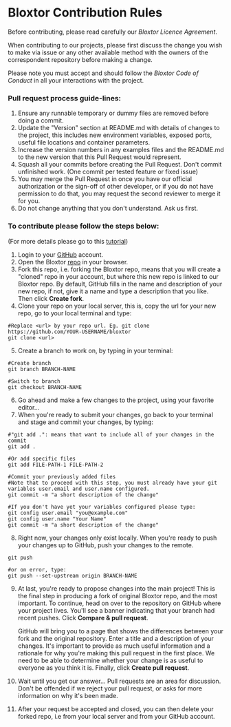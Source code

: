 # Bloxtor Contribution Rules

Before contributing, please read carefully our *Bloxtor Licence Agreement*.

When contributing to our projects, please first discuss the change you wish to make via issue or any other available method with the owners of the correspondent repository before making a change.

Please note you must accept and should follow the *Bloxtor Code of Conduct* in all your interactions with the project.

### Pull request process guide-lines:

1. Ensure any runnable temporary or dummy files are removed before doing a commit.
2. Update the "Version" section at README.md with details of changes to the project, this includes new environment variables, exposed ports, useful file locations and container parameters.
3. Increase the version numbers in any examples files and the README.md to the new version that this Pull Request would represent.
4. Squash all your commits before creating the Pull Request. Don't commit unfinished work. (One commit per tested feature or fixed issue)
5. You may merge the Pull Request in once you have our official authorization or the sign-off of other developer, or if you do not have permission to do that, you may request the second reviewer to merge it for you.
6. Do not change anything that you don't understand. Ask us first.

### To contribute please follow the steps below:
(For more details please go to this [tutorial](https://docs.github.com/en/get-started/exploring-projects-on-github/contributing-to-a-project))

1. Login to your [GitHub](https://github.com/login) account.
2. Open the Bloxtor [repo](https://github.com/a19836/bloxtor) in your browser.
3. Fork this repo, i.e. forking the Bloxtor repo, means that you will create a "cloned" repo in your account, but where this new repo is linked to our Bloxtor repo. By default, GitHub fills in the name and description of your new repo, if not, give it a name and type a description that you like. Then click **Create fork**.
4. Clone your repo on your local server, this is, copy the url for your new repo, go to your local terminal and type:
```
#Replace <url> by your repo url. Eg. git clone https://github.com/YOUR-USERNAME/bloxtor
git clone <url>
```
5. Create a branch to work on, by typing in your terminal:
```
#Create branch
git branch BRANCH-NAME

#Switch to branch
git checkout BRANCH-NAME
```
6. Go ahead and make a few changes to the project, using your favorite editor...
7. When you're ready to submit your changes, go back to your terminal and stage and commit your changes, by typing:
```
#"git add .": means that want to include all of your changes in the commit
git add .

#Or add specific files
git add FILE-PATH-1 FILE-PATH-2

#Commit your previously added files
#Note that to proceed with this step, you must already have your git variables user.email and user.name configured.
git commit -m "a short description of the change"

#If you don't have yet your variables configured please type:
git config user.email "you@example.com"
git config user.name "Your Name"
git commit -m "a short description of the change"
```
8. Right now, your changes only exist locally. When you're ready to push your changes up to GitHub, push your changes to the remote.
```
git push

#or on error, type:
git push --set-upstream origin BRANCH-NAME
```
9. At last, you're ready to propose changes into the main project! This is the final step in producing a fork of original Bloxtor repo, and the most important. To continue, head on over to the repository on GitHub where your project lives.
You'll see a banner indicating that your branch had recent pushes. Click **Compare & pull request**.

	GitHub will bring you to a page that shows the differences between your fork and the original repository. Enter a title and a description of your changes. It's important to provide as much useful information and a rationale for why you're making this pull request in the first place. We need to be able to determine whether your change is as useful to everyone as you think it is. Finally, click **Create pull request**.
10. Wait until you get our answer... Pull requests are an area for discussion. Don't be offended if we reject your pull request, or asks for more information on why it's been made.
11. After your request be accepted and closed, you can then delete your forked repo, i.e from your local server and from your GitHub account.

